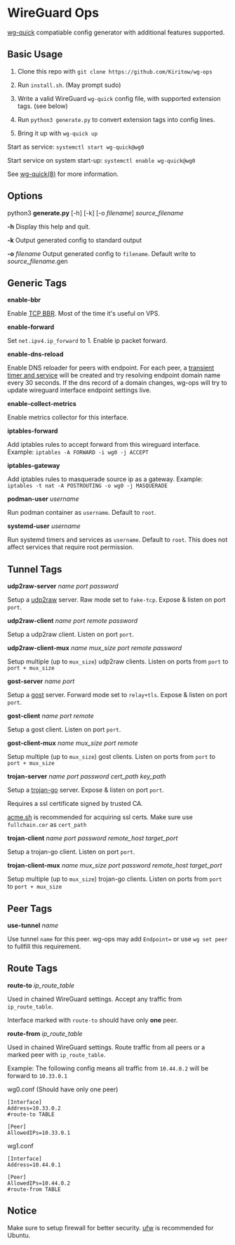 # WireGuard Ops

[wg-quick](https://man7.org/linux/man-pages/man8/wg-quick.8.html) compatiable config generator with additional features supported.

## Basic Usage

1. Clone this repo with `git clone https://github.com/Kiritow/wg-ops`

2. Run `install.sh`. (May prompt sudo)

3. Write a valid WireGuard `wg-quick` config file, with supported extension tags. (see below)

4. Run `python3 generate.py` to convert extension tags into config lines.

5. Bring it up with `wg-quick up`

Start as service: `systemctl start wg-quick@wg0`

Start service on system start-up: `systemctl enable wg-quick@wg0`

See [wg-quick(8)](https://man7.org/linux/man-pages/man8/wg-quick.8.html) for more information.

## Options

python3 **generate.py** [-h] [-k] [-o *filename*] *source_filename*

**-h** Display this help and quit.

**-k** Output generated config to standard output

**-o** *filename* Output generated config to `filename`. Default write to *source_filename*.gen

## Generic Tags

**enable-bbr**

Enable [TCP BBR](https://en.wikipedia.org/wiki/TCP_congestion_control#TCP_BBR). Most of the time it's useful on VPS.

**enable-forward**

Set `net.ipv4.ip_forward` to 1. Enable ip packet forward.

**enable-dns-reload**

Enable DNS reloader for peers with endpoint. For each peer, a [transient timer and service](https://www.freedesktop.org/software/systemd/man/systemd-run.html) will be created and try resolving endpoint domain name every 30 seconds. If the dns record of a domain changes, wg-ops will try to update wireguard interface endpoint settings live.

**enable-collect-metrics**

Enable metrics collector for this interface.

**iptables-forward**

Add iptables rules to accept forward from this wireguard interface. Example: `iptables -A FORWARD -i wg0 -j ACCEPT`

**iptables-gateway**

Add iptables rules to masquerade source ip as a gateway. Example: `iptables -t nat -A POSTROUTING -o wg0 -j MASQUERADE`

**podman-user** *username*

Run podman container as `username`. Default to `root`.

**systemd-user** *username*

Run systemd timers and services as `username`. Default to `root`. This does not affect services that require root permission.

## Tunnel Tags

**udp2raw-server** *name* *port* *password*

Setup a [udp2raw](https://github.com/wangyu-/udp2raw-tunnel) server. Raw mode set to `fake-tcp`. Expose & listen on port `port`.

**udp2raw-client** *name* *port* *remote* *password*

Setup a udp2raw client. Listen on port `port`.

**udp2raw-client-mux** *name* *mux_size* *port* *remote* *password*

Setup multiple (up to `mux_size`) udp2raw clients. Listen on ports from `port` to `port + mux_size`

**gost-server** *name* *port*

Setup a [gost](https://github.com/ginuerzh/gost) server. Forward mode set to `relay+tls`. Expose & listen on port `port`.

**gost-client** *name* *port* *remote*

Setup a gost client. Listen on port `port`.

**gost-client-mux** *name* *mux_size* *port* *remote*

Setup multiple (up to `mux_size`) gost clients. Listen on ports from `port` to `port + mux_size`

**trojan-server** *name* *port* *password* *cert_path* *key_path*

Setup a [trojan-go](https://github.com/p4gefau1t/trojan-go) server. Expose & listen on port `port`.

Requires a ssl certificate signed by trusted CA.

[acme.sh](https://github.com/acmesh-official/acme.sh) is recommended for acquiring ssl certs. Make sure use `fullchain.cer` as `cert_path`

**trojan-client** *name* *port* *password* *remote_host* *target_port*

Setup a trojan-go client. Listen on port `port`.

**trojan-client-mux** *name* *mux_size* *port* *password* *remote_host* *target_port*

Setup multiple (up to `mux_size`) trojan-go clients. Listen on ports from `port` to `port + mux_size`

## Peer Tags

**use-tunnel** *name*

Use tunnel `name` for this peer. wg-ops may add `Endpoint=` or use `wg set peer` to fullfill this requirement.

## Route Tags

**route-to** *ip_route_table*

Used in chained WireGuard settings. Accept any traffic from `ip_route_table`.

Interface marked with `route-to` should have only **one** peer.

**route-from** *ip_route_table*

Used in chained WireGuard settings. Route traffic from all peers or a marked peer with `ip_route_table`.

Example: The following config means all traffic from `10.44.0.2` will be forward to `10.33.0.1`

wg0.conf (Should have only one peer)

```
[Interface]
Address=10.33.0.2
#route-to TABLE

[Peer]
AllowedIPs=10.33.0.1
```

wg1.conf

```
[Interface]
Address=10.44.0.1

[Peer]
AllowedIPs=10.44.0.2
#route-from TABLE
```

## Notice

Make sure to setup firewall for better security. [ufw](http://manpages.ubuntu.com/manpages/bionic/man8/ufw.8.html) is recommended for Ubuntu.
